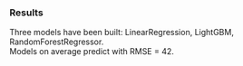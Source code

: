 ### Results
Three models have been built: LinearRegression, LightGBM, RandomForestRegressor.  
Models on average predict with RMSE = 42.
